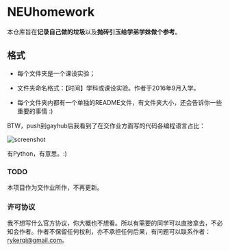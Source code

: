 # NEUhomework

本仓库旨在**记录自己做的垃圾**以及**抛砖引玉给学弟学妹做个参考**。

## 格式

- 每个文件夹是一个课设实验；

- 文件夹命名格式：【时间】学科或课设实验。作者于2016年9月入学。

- 每个文件夹内都有一个单独的README文件，有文件夹大小，还会告诉你一些重要的事情 :)

BTW，push到gayhub后我看到了在交作业方面写的代码各编程语言占比：

![screenshot](screenshot.png)

有Python，有意思。:)

### TODO

本项目作为交作业所作，不再更新。

### 许可协议

我不想写什么官方协议，你大概也不想看。所以有需要的同学可以直接拿去，不必知会作者。作者不保留任何权利，亦不承担任何后果，有问题可以联系作者：rykerqi@gmail.com。